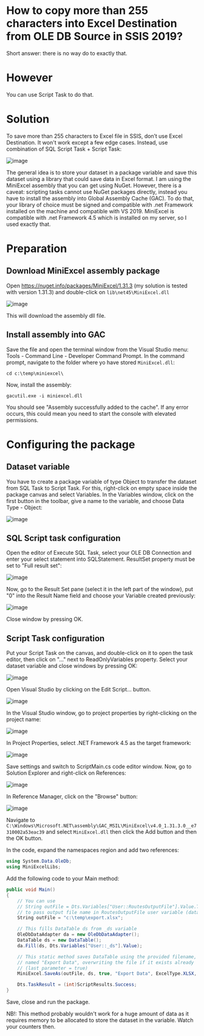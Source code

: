 # How to copy more than 255 characters into Excel Destination from OLE DB Source in SSIS 2019?
Short answer: there is no way do to exactly that.
# However
You can use Script Task to do that.
# Solution
To save more than 255 characters to Excel file in SSIS, don’t use Excel Destination. It won't work except a few edge cases. Instead, use combination of SQL Script Task + Script Task:

![image](https://github.com/drug123/ssis-excel-export/assets/2583788/64c7c449-559a-45df-b751-31c2a1d309fd)

The general idea is to store your dataset in a package variable and save this dataset using a library that could save data in Excel format. I am using the MiniExcel assembly that you can get using NuGet. However, there is a caveat: scripting tasks cannot use NuGet packages directly, instead you have to install the assembly into Global Assembly Cache (GAC). To do that, your library of choice must be signed and compatible with .net Framework installed on the machine and compatible with VS 2019. MiniExcel is compatible with .net Framework 4.5 which is installed on my server, so I used exactly that. 

# Preparation
## Download MiniExcel assembly package
Open https://nuget.info/packages/MiniExcel/1.31.3 (my solution is tested with version 1.31.3) and double-click on `lib\net45\MiniExcel.dll`

![image](https://github.com/drug123/ssis-excel-export/assets/2583788/708146a8-efd3-4f55-895b-268bfa9bfe55)

This will download the assembly dll file.
## Install assembly into GAC
Save the file and open the terminal window from the Visual Studio menu: Tools - Command Line - Developer Command Prompt. In the command prompt, navigate to the folder where yo have stored `MiniExcel.dll`:
```
cd c:\temp\miniexcel\
```
Now, install the assembly:
```
gacutil.exe -i miniexcel.dll
```
You should see "Assembly successfully added to the cache". If any error occurs, this could mean you need to start the console with elevated permissions.

# Configuring the package
## Dataset variable
You have to create a package variable of type Object to transfer the dataset from SQL Task to Script Task. For this, right-click on empty space inside the package canvas and select Variables. In the Variables window, click on the first button in the toolbar, give a name to the variable, and choose Data Type - Object:

![image](https://github.com/drug123/ssis-excel-export/assets/2583788/061cc48a-e273-4d73-9791-58c54d1974f4)

## SQL Script task configuration
Open the editor of Execute SQL Task, select your OLE DB Connection and enter your select statement into SQLStatement.
ResultSet property must be set to "Full result set":

![image](https://github.com/drug123/ssis-excel-export/assets/2583788/d65e1a8e-4bd9-442d-94a6-af2782cac8c8)

Now, go to the Result Set pane (select it in the left part of the window), put "0" into the Result Name field and choose your Variable created previously:

![image](https://github.com/drug123/ssis-excel-export/assets/2583788/e7fc0873-d67c-4f67-aee6-0b3404bdb5df)

Close window by pressing OK.
## Script Task configuration
Put your Script Task on the canvas, and double-click on it to open the task editor, then click on "…" next to ReadOnlyVariables property. Select your dataset variable and close windows by pressing OK:

![image](https://github.com/drug123/ssis-excel-export/assets/2583788/8739ee03-583a-4b90-ab1b-c5b85b86ca54)

Open Visual Studio by clicking on the Edit Script… button.

![image](https://github.com/drug123/ssis-excel-export/assets/2583788/cff9991f-fa9c-4e0c-88fb-7417eeee9f66)

In the Visual Studio window, go to project properties by right-clicking on the project name:

![image](https://github.com/drug123/ssis-excel-export/assets/2583788/de3c0177-4495-494b-881d-eb37a531c4bf)

In Project Properties, select .NET Framework 4.5 as the target framework:

![image](https://github.com/drug123/ssis-excel-export/assets/2583788/91337e54-d89c-4cff-b10b-a331c75ac49f)

Save settings and switch to ScriptMain.cs code editor window.
Now, go to Solution Explorer and right-click on References:

![image](https://github.com/drug123/ssis-excel-export/assets/2583788/c85f0b71-f4a0-4647-889c-830ceb53801f)

In Reference Manager, click on the "Browse" button:

![image](https://github.com/drug123/ssis-excel-export/assets/2583788/4bb8b524-a3ce-4d16-8262-2a5fdba74713)

Navigate to `C:\Windows\Microsoft.NET\assembly\GAC_MSIL\MiniExcel\v4.0_1.31.3.0__e7310002a53eac39` and select `MiniExcel.dll` then click the Add button and then the OK button.

In the code, expand the namespaces region and add two references:
```C#
using System.Data.OleDb;
using MiniExcelLibs;
```

Add the following code to your Main method:

```C#
public void Main()
{
	// You can use 
	// String outFile = Dts.Variables["User::RoutesOutputFile"].Value.ToString();
	// to pass output file name in RoutesOutputFile user variable (datatype = String)
	String outFile = "c:\temp\export.xlsx";

	// This fills DataTable ds from _ds variable
	OleDbDataAdapter da = new OleDbDataAdapter();
	DataTable ds = new DataTable();
	da.Fill(ds, Dts.Variables["User::_ds"].Value);

	// This static method saves DataTable using the provided filename, in worksheet
	// named "Export Data", overwriting the file if it exists already 
	// (last parameter = true)
	MiniExcel.SaveAs(outFile, ds, true, "Export Data", ExcelType.XLSX, null, true);

	Dts.TaskResult = (int)ScriptResults.Success;
}
```

Save, close and run the package.

NB!: This method probably wouldn't work for a huge amount of data as it requires memory to be allocated to store the dataset in the variable. Watch your counters then.
